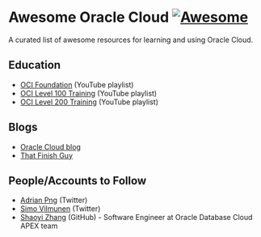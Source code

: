 # Awesome Oracle Cloud [![Awesome](https://awesome.re/badge.svg)](https://awesome.re)

A curated list of awesome resources for learning and using Oracle Cloud.

## Education

* [OCI Foundation](https://www.youtube.com/playlist?list=PLKCk3OyNwIzu_Eu3JcqXs7zyKSSd-lbq1) (YouTube playlist)
* [OCI Level 100 Training](https://www.youtube.com/playlist?list=PLKCk3OyNwIzuBQ13lwsZpqO4__rLrO1eA) (YouTube playlist)
* [OCI Level 200 Training](https://www.youtube.com/playlist?list=PLKCk3OyNwIzuem-VkaKeHlY1Z5O2ctQld) (YouTube playlist)

## Blogs

* [Oracle Cloud blog](https://blogs.oracle.com/developers/cloud-dev)
* [That Finish Guy](https://www.thatfinnishguy.blog/)

## People/Accounts to Follow

* [Adrian Png](https://twitter.com/fuzziebrain) (Twitter)
* [Simo Vilmunen](https://twitter.com/svilmune) (Twitter)
* [Shaoyi Zhang](https://github.com/ShaoyiZhang) (GitHub) - Software Engineer at Oracle Database Cloud APEX team
